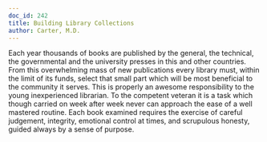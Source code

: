 ```yaml
---
doc_id: 242
title: Building Library Collections
author: Carter, M.D.
---
```


Each year thousands of books are published by the
general, the technical, the governmental and the university
presses in this and other countries.  From this overwhelming
mass of new publications every library must, within the limit
of its funds, select that small part which will be most 
beneficial to the community it serves.  This is properly an
awesome responsibility to the young inexperienced librarian.  To
the competent veteran it is a task which though carried on
week after week never can approach the ease of a well
mastered routine.  Each book examined requires the exercise
of careful judgement, integrity, emotional control at times,
and scrupulous honesty, guided always by a sense of purpose.